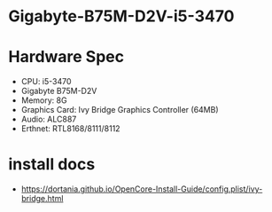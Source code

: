 # Gigabyte-B75M-D2V-i5-3470
# Hardware Spec
- CPU: i5-3470
- Gigabyte B75M-D2V
- Memory: 8G
- Graphics Card: Ivy Bridge Graphics Controller (64MB)
- Audio: ALC887
- Erthnet: RTL8168/8111/8112

# install docs
- https://dortania.github.io/OpenCore-Install-Guide/config.plist/ivy-bridge.html
